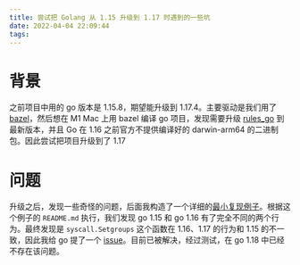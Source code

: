 ```yaml
---
title: 尝试把 Golang 从 1.15 升级到 1.17 时遇到的一些坑
date: 2022-04-04 22:09:44
tags:
---
```


# 背景

之前项目中用的 go 版本是 1.15.8，期望能升级到 1.17.4。主要驱动是我们用了 [bazel](https://bazel.build)，然后想在 M1 Mac 上用 bazel 编译 go 项目，发现需要升级 [rules_go](https://github.com/bazelbuild/rules_go) 到最新版本，并且 Go 在 1.16 之前官方不提供编译好的 darwin-arm64 的二进制包。因此尝试把项目升级到了 1.17

# 问题

升级之后，发现一些奇怪的问题，后面我构造了一个详细的[最小复现例子](https://github.com/weixiao-huang/golang-setgroups-hang)。根据这个例子的 `README.md` 执行，我们发现 go 1.15 和 go 1.16 有了完全不同的两个行为。最终发现是 `syscall.Setgroups` 这个函数在 1.16、1.17 的行为和 1.15 的不一致，因此我给 go 提了一个 [issue](https://github.com/golang/go/issues/50113)。目前已被解决，经过测试，在 go 1.18 中已经不存在该问题。
